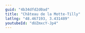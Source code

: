 ```yaml
---
guid: "4b34dfd2d0ad"
title: "Château de la Motte-Tilly"
latlng: "48.467193, 3.431489"
youtubeId: "dUZmxcY-Jp4" 
---
```

